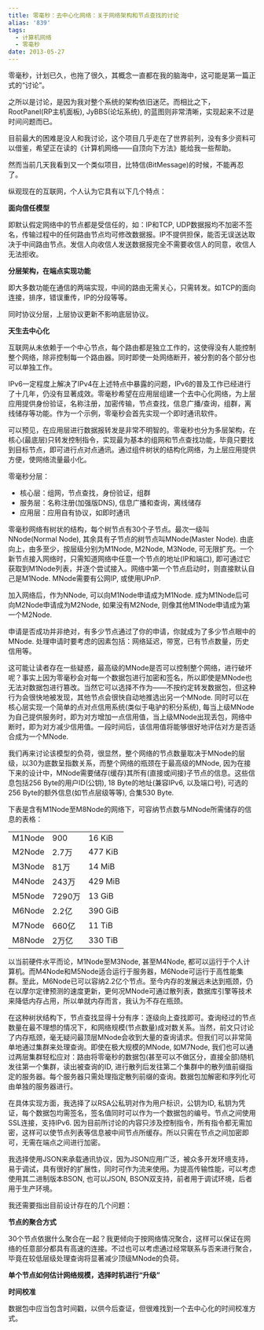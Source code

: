 ```yaml
---
title: 零毫秒：去中心化网络：关于网络架构和节点查找的讨论
alias: '839'
tags:
  - 计算机网络
  - 零毫秒
date: 2013-05-27
---
```


零毫秒，计划已久，也拖了很久，其概念一直都在我的脑海中，这可能是第一篇正式的“讨论”。

之所以是讨论，是因为我对整个系统的架构依旧迷茫。而相比之下，RootPanel(RP主机面板), JyBBS(论坛系统), 的蓝图则非常清晰，实现起来不过是时间问题而已。

目前最大的困难是没人和我讨论，这个项目几乎走在了世界前列，没有多少资料可以借鉴，希望正在读的《计算机网络——自顶向下方法》能给我一些帮助。

然而当前几天我看到又一个类似项目，比特信(BitMessage)的时候，不能再忍了。

纵观现在的互联网，个人认为它具有以下几个特点：

**面向信任模型**

即默认假定网络中的节点都是受信任的，如：IP和TCP, UDP数据报均不加密不签名，传输过程中的任何路由节点均可修改数据报。IP不提供担保，能否无误送达取决于中间路由节点。发信人向收信人发送数据报完全不需要收信人的同意，收信人无法拒收。

**分层架构，在端点实现功能**

即大多数功能在通信的两端实现，中间的路由无需关心，只需转发。如TCP的面向连接，排序，错误重传，IP的分段等等。

同时协议分层，上层协议更新不影响底层协议。

**天生去中心化**

互联网从未依赖于一个中心节点，每个路由都是独立工作的，这使得没有人能控制整个网络，除非控制每一个路由器。同时即使一处网络断开，被分割的各个部分也可以单独工作。

IPv6一定程度上解决了IPv4在上述特点中暴露的问题，IPv6的普及工作已经进行了十几年，仍没有显著成效。零毫秒希望在应用层组建一个去中心化网络，为上层应用提供身份验证，名称注册，加密传输，节点查找，信息广播/查询，组群，离线储存等功能。作为一个示例，零毫秒会首先实现一个即时通讯软件。

可以预见，在应用层进行数据报转发是非常不明智的。零毫秒也分为多层架构，在核心(最底层)只转发控制指令，实现最为基本的组网和节点查找功能，毕竟只要找到目标节点，即可进行点对点通讯。通过组件树状的结构化网络，为上层应用提供方便，使网络流量最小化。

零毫秒分层：

* 核心层：组网，节点查找，身份验证，组群
* 服务层：名称注册(加强版DNS), 信息广播和查询，离线储存
* 应用层：应用自有协议，如即时通讯

零毫秒网络有树状的结构，每个树节点有30个子节点。最次一级叫NNode(Normal Node), 其余具有子节点的树节点叫MNode(Master Node). 由底向上，由多至少，按层级分别为M1Node, M2Node, M3Node, 可无限扩充。一个新节点接入网络时，只需知道网络中任意一个节点的地址(IP和端口), 即可通过它获取到M1Node列表，并逐个尝试接入。网络中第一个节点启动时，则直接默认自己是M1Node. MNode需要有公网IP, 或使用UPnP.

加入网络后，作为NNode, 可以向M1Node申请成为M1Node. 成为M1Node后可向M2Node申请成为M2Node, 如果没有M2Node, 则像其他M1Node申请成为第一个M2Node.

申请是否成功并非绝对，有多少节点通过了你的申请，你就成为了多少节点眼中的MNode. 处理申请时要考虑的因素包括：网络延迟，带宽，已有节点数量，历史信用等。

这可能让读者存在一些疑惑，最高级的MNode是否可以控制整个网络，进行破坏呢？事实上因为零毫秒会对每一个数据包进行加密和签名，所以即使是MNode也无法对数据包进行篡改。当然它可以选择不作为——不按约定转发数据包，但这种行为会很快地被发现，其他节点会很快自动地推选出另一个MNode. 同时可以在核心层实现一个简单的点对点信用系统(类似于电驴的积分系统), 每当上级MNode为自己提供服务时，即为对方增加一点信用值，当上级MNode出现丢包，网络中断时，即为对方减少信用值。一段时间后，该信用值将能够很好地评估对方是否适合成为一个MNode.

我们再来讨论该模型的负荷，很显然，整个网络的节点数量取决于MNode的层级，以30为底数呈指数关系，而整个网络的瓶颈在于最高级的MNode, 因为在接下来的设计中，MNode需要储存(缓存)其所有(直接或间接)子节点的信息。这些信息包括256 Byte的用户ID(公钥), 18 Byte的地址(兼容IPv6, 以及端口号), 可选的256 Byte的额外信息(如节点层级等等), 合集530 Byte.

下表是含有M1Node至M8Node的网络下，可容纳节点数与MNode所需储存的信息的表格：

<table>
<tr><td>M1Node</td><td>900</td><td>16 KiB</td></tr>
<tr><td>M2Node</td><td>2.7万</td><td>477 KiB</td></tr>
<tr><td>M3Node</td><td>81万</td><td>14 MiB</td></tr>
<tr><td>M4Node</td><td>243万</td><td>429 MiB</td></tr>
<tr><td>M5Node</td><td>7290万</td><td>13 GiB</td></tr>
<tr><td>M6Node</td><td>2.2亿</td><td>390 GiB</td></tr>
<tr><td>M7Node</td><td>660亿</td><td>11 TiB</td></tr>
<tr><td>M8Node</td><td>2万亿</td><td>330 TiB</td></tr>
</table>

以当前硬件水平而论，M1Node至M3Node, 甚至M4Node, 都可以运行于个人计算机。而M4Node和M5Node适合运行于服务器，M6Node可运行于高性能集群。至此，M6Node已可以容纳2.2亿个节点。至今内存的发展远未达到瓶颈，仍在以摩尔定律预测的速度更新，更何况MNode可通过散列表，数据库引擎等技术来降低内存占用，所以单就内存而言，我认为不存在瓶颈。

在这种树状结构下，节点查找显得十分有序：逐级向上查找即可。查询经过的节点数量在最不理想的情况下，和网络规模(节点数量)成对数关系。当然，前文只讨论了内存瓶颈，毫无疑问最顶层MNode会收到大量的查询请求。但我们可以非常简单地通过集群来处理查询。即使在极大规模的MNode, 如M7Node, 我们也可以通过两层集群轻松应对：路由将零毫秒的数据包(甚至可以不做区分，直接全部)随机发往第一个集群，读出被查询的ID, 进行散列后发往第二个集群中的散列值前缀指定的服务器。每个服务器只需处理指定散列前缀的查询。数据包加解密和序列化可由单独的服务器进行。

在具体实现方面，我选择了以RSA公私玥对作为用户标识，公钥为ID, 私钥为凭证，每个数据包均需签名，签名值同时可以作为一个数据包的编号。节点之间使用SSL连接，支持IPv6\. 因为目前所讨论的内容只涉及控制指令，所有指令都无需加密，这样可以使节点列表等信息被中间节点所缓存。所以只需在节点之间加密即可，无需在端点之间进行加密。

我选择使用JSON来承载通讯协议，因为JSON应用广泛，被众多开发环境支持，易于调试，具有很好的扩展性，同时可作为流来使用。为提高传输性能，可以考虑使用其二进制版本BSON, 也可以JSON, BSON双支持，前者用于调试环境，后者用于生产环境。

我还需要指出目前设计存在的几个问题：

**节点的聚合方式**

30个节点依据什么聚合在一起？我更倾向于按网络情况聚合，这样可以保证在网络的任意部分都具有高速的连接。不过也可以考虑通过经常联系与否来进行聚合，毕竟在较低层级处理查询将显著减少顶级MNode的负荷。

**单个节点如何估计网络规模，选择时机进行“升级”**

**时间校准**

数据包中应当包含时间戳，以供今后查证，但很难找到一个去中心化的时间校准方式。
